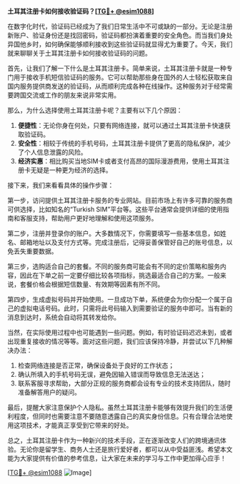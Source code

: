 **土耳其注册卡如何接收验证码？[[TG💪+ @esim1088](https://t.me/s/esim1088)]**

在数字化时代，验证码已经成为了我们日常生活中不可或缺的一部分。无论是注册新账户、验证身份还是找回密码，验证码都扮演着重要的安全角色。而当我们身处异国他乡时，如何确保能够顺利接收到这些验证码就显得尤为重要了。今天，我们就来聊聊关于土耳其注册卡如何接收验证码的问题。

首先，让我们了解一下什么是土耳其注册卡。简单来说，土耳其注册卡就是一种专门用于接收手机短信验证码的服务。它可以帮助那些身在国外的人士轻松获取来自国内服务提供商发送的验证码，从而顺利完成各种在线操作。这种服务对于经常需要跨国交流或工作的朋友来说非常实用。

那么，为什么选择使用土耳其注册卡呢？主要有以下几个原因：

1. **便捷性**：无论你身在何处，只要有网络连接，就可以通过土耳其注册卡快速获取验证码。
2. **安全性**：相较于传统的手机号码，土耳其注册卡提供了更高的隐私保护，减少了个人信息泄露的风险。
3. **经济实惠**：相比购买当地SIM卡或者支付高昂的国际漫游费用，使用土耳其注册卡无疑是一种更为经济的选择。

接下来，我们来看看具体的操作步骤：

第一步，访问提供土耳其注册卡服务的专业网站。目前市场上有许多可靠的服务商可供选择，比如知名的“Turkish SIM”平台等。这些平台通常会提供详细的使用指南和客服支持，帮助用户更好地理解和使用这项服务。

第二步，注册并登录你的账户。大多数情况下，你需要填写一些基本信息，如姓名、邮箱地址以及支付方式等。完成注册后，记得妥善保管好自己的账号信息，以免丢失重要数据。

第三步，选购适合自己的套餐。不同的服务商可能会有不同的定价策略和服务内容，因此在下单之前一定要仔细比较各项指标，挑选最适合自己的方案。一般来说，套餐价格会根据短信数量、有效期等因素有所不同。

第四步，生成虚拟号码并开始使用。一旦成功下单，系统便会为你分配一个属于自己的虚拟电话号码。此时，只需将此号码输入到需要验证的服务中即可。当有新的消息到达时，系统会自动将其转发给你。

当然，在实际使用过程中也可能遇到一些问题。例如，有时验证码迟迟未到，或者出现重复接收的情况等等。面对这些问题，我们应该保持冷静，并尝试以下几种解决办法：

1. 检查网络连接是否正常，确保设备处于良好的工作状态；
2. 确认所填入的手机号码无误，避免因输入错误而导致信息无法送达；
3. 联系客服寻求帮助，大部分正规的服务商都会设有专业的技术支持团队，随时准备解答用户的疑问。

最后，提醒大家注意保护个人隐私。虽然土耳其注册卡能够有效提升我们的生活便利程度，但同时也需要注意不要随意透露自己的真实身份信息。只有合理合法地使用这项技术，才能真正享受到它带来的好处。

总之，土耳其注册卡作为一种新兴的技术手段，正在逐渐改变人们的跨境通讯体验。无论你是留学生、商务人士还是旅行爱好者，都可以从中受益匪浅。希望本文能为大家提供有价值的参考信息，让大家在未来的学习与工作中更加得心应手！

[[TG💪+ @esim1088](https://t.me/s/esim1088) ![Image](https://i.postimg.cc/4NQfJmqS/Snipaste-2025-05-13-00-14-12.png)]